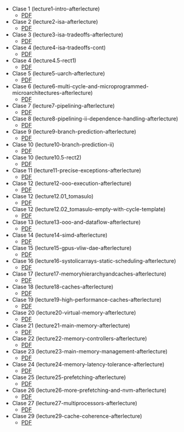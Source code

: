 * Clase 1 (lecture1-intro-afterlecture)
	* [PDF](pdf/onur-447-spring15-lecture1-intro-afterlecture.pdf)
* Clase 2 (lecture2-isa-afterlecture)
	* [PDF](pdf/onur-447-spring15-lecture2-isa-afterlecture.pdf)
* Clase 3 (lecture3-isa-tradeoffs-afterlecture)
	* [PDF](pdf/onur-447-spring15-lecture3-isa-tradeoffs-afterlecture.pdf)
* Clase 4 (lecture4-isa-tradeoffs-cont)
	* [PDF](pdf/onur-447-spring15-lecture4-isa-tradeoffs-cont.pdf)
* Clase 4 (lecture4.5-rect1)
	* [PDF](pdf/onur-447-spring15-lecture4.5-rect1.pdf)
* Clase 5 (lecture5-uarch-afterlecture)
	* [PDF](pdf/onur-447-spring15-lecture5-uarch-afterlecture.pdf)
* Clase 6 (lecture6-multi-cycle-and-microprogrammed-microarchitectures-afterlecture)
	* [PDF](pdf/onur-447-spring15-lecture6-multi-cycle-and-microprogrammed-microarchitectures-afterlecture.pdf)
* Clase 7 (lecture7-pipelining-afterlecture)
	* [PDF](pdf/onur-447-spring15-lecture7-pipelining-afterlecture.pdf)
* Clase 8 (lecture8-pipelining-ii-dependence-handling-afterlecture)
	* [PDF](pdf/onur-447-spring15-lecture8-pipelining-ii-dependence-handling-afterlecture.pdf)
* Clase 9 (lecture9-branch-prediction-afterlecture)
	* [PDF](pdf/onur-447-spring15-lecture9-branch-prediction-afterlecture.pdf)
* Clase 10 (lecture10-branch-prediction-ii)
	* [PDF](pdf/onur-447-spring15-lecture10-branch-prediction-ii.pdf)
* Clase 10 (lecture10.5-rect2)
	* [PDF](pdf/onur-447-spring15-lecture10.5-rect2.pdf)
* Clase 11 (lecture11-precise-exceptions-afterlecture)
	* [PDF](pdf/onur-447-spring15-lecture11-precise-exceptions-afterlecture.pdf)
* Clase 12 (lecture12-ooo-execution-afterlecture)
	* [PDF](pdf/onur-447-spring15-lecture12-ooo-execution-afterlecture.pdf)
* Clase 12 (lecture12.01_tomasulo)
	* [PDF](pdf/onur-447-spring15-lecture12.01_tomasulo.pdf)
* Clase 12 (lecture12.02_tomasulo-empty-with-cycle-template)
	* [PDF](pdf/onur-447-spring15-lecture12.02_tomasulo-empty-with-cycle-template.pdf)
* Clase 13 (lecture13-ooo-and-dataflow-afterlecture)
	* [PDF](pdf/onur-447-spring15-lecture13-ooo-and-dataflow-afterlecture.pdf)
* Clase 14 (lecture14-simd-afterlecture)
	* [PDF](pdf/onur-447-spring15-lecture14-simd-afterlecture.pdf)
* Clase 15 (lecture15-gpus-vliw-dae-afterlecture)
	* [PDF](pdf/onur-447-spring15-lecture15-gpus-vliw-dae-afterlecture.pdf)
* Clase 16 (lecture16-systolicarrays-static-scheduling-afterlecture)
	* [PDF](pdf/onur-447-spring15-lecture16-systolicarrays-static-scheduling-afterlecture.pdf)
* Clase 17 (lecture17-memoryhierarchyandcaches-afterlecture)
	* [PDF](pdf/onur-447-spring15-lecture17-memoryhierarchyandcaches-afterlecture.pdf)
* Clase 18 (lecture18-caches-afterlecture)
	* [PDF](pdf/onur-447-spring15-lecture18-caches-afterlecture.pdf)
* Clase 19 (lecture19-high-performance-caches-afterlecture)
	* [PDF](pdf/onur-447-spring15-lecture19-high-performance-caches-afterlecture.pdf)
* Clase 20 (lecture20-virtual-memory-afterlecture)
	* [PDF](pdf/onur-447-spring15-lecture20-virtual-memory-afterlecture.pdf)
* Clase 21 (lecture21-main-memory-afterlecture)
	* [PDF](pdf/onur-447-spring15-lecture21-main-memory-afterlecture.pdf)
* Clase 22 (lecture22-memory-controllers-afterlecture)
	* [PDF](pdf/onur-447-spring15-lecture22-memory-controllers-afterlecture.pdf)
* Clase 23 (lecture23-main-memory-management-afterlecture)
	* [PDF](pdf/onur-447-spring15-lecture23-main-memory-management-afterlecture.pdf)
* Clase 24 (lecture24-memory-latency-tolerance-afterlecture)
	* [PDF](pdf/onur-447-spring15-lecture24-memory-latency-tolerance-afterlecture.pdf)
* Clase 25 (lecture25-prefetching-afterlecture)
	* [PDF](pdf/onur-447-spring15-lecture25-prefetching-afterlecture.pdf)
* Clase 26 (lecture26-more-prefetching-and-nvm-afterlecture)
	* [PDF](pdf/onur-447-spring15-lecture26-more-prefetching-and-nvm-afterlecture.pdf)
* Clase 27 (lecture27-multiprocessors-afterlecture)
	* [PDF](pdf/onur-447-spring15-lecture27-multiprocessors-afterlecture.pdf)
* Clase 29 (lecture29-cache-coherence-afterlecture)
	* [PDF](pdf/onur-447-spring15-lecture29-cache-coherence-afterlecture.pdf)